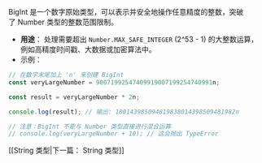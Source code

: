 BigInt 是一个数字原始类型，可以表示并安全地操作任意精度的整数，突破了 Number 类型的整数范围限制。

- **用途**： 处理需要超出 `Number.MAX_SAFE_INTEGER` (2^53 - 1) 的大整数运算，例如高精度时间戳、大数据或加密算法中。
- 示例：
```js
// 在数字末尾加上 'n' 来创建 BigInt
const veryLargeNumber = 90071992547409919007199254740991n;

const result = veryLargeNumber * 2n;

console.log(result); // 输出: 180143985094819838014398509481982n

// 注意：BigInt 不能与 Number 类型直接进行混合运算
// console.log(veryLargeNumber + 10); // 这会抛出 TypeError
```

[[String 类型|下一篇： String 类型]]

